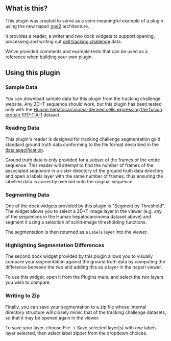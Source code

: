 ## What is this?

This plugin was created to serve as a semi-meaningful example of a plugin using
the new napari [npe2](https://pypi.org/project/npe2/) architecture.

It provides a reader, a writer and two dock widgets to support opening, processing
and writing out [cell tracking challenge](https://celltrackingchallenge.net/) data.

We've provided comments and example tests that can be used as a reference
when building your own plugin.

## Using this plugin

### Sample Data
You can download sample data for this plugin from the tracking challenge website. Any 2D+T
sequence should work, but this plugin has been tested only with the 
[Human hepatocarcinoma-derived cells expressing the fusion protein YFP-TIA-1](http://data.celltrackingchallenge.net/training-datasets/Fluo-C2DL-Huh7.zip) 
dataset.
### Reading Data
This plugin's reader is designed for tracking challenge segmentation gold standard ground truth
data conforming to the file format described in the [data specification](https://public.celltrackingchallenge.net/documents/Naming%20and%20file%20content%20conventions.pdf).

Ground truth data is only provided for a subset of the frames of the entire sequence. This
reader will attempt to find the number of frames of the associated sequence in a sister
directory of the ground truth data directory and open a labels layer with the same number
of frames, thus ensuring the labelled data is correctly overlaid onto the original sequence.

<!-- Movie here -->

### Segmenting Data
One of the dock widgets provided by this plugin is "Segment by Threshold". The widget
allows you to select a 2D+T image layer in the viewer (e.g. any of the sequences in the Human 
hepatocarcinoma dataset above) and segment it using a selection of scikit-image thresholding functions.

The segmentation is then returned as a `Labels` layer into the viewer.

<!-- Movie here -->

### Highlighting Segmentation Differences
The second dock widget provided by this plugin allows you to visually compare your segmentation
against the ground truth data by computing the difference between the two and adding this as a
layer in the napari viewer.

To use this widget, open it from the Plugins menu and select the two layers you wish to compare.

<!-- Movie here -->

### Writing to Zip
Finally, you can save your segmentation to a zip file whose internal directory structure
will closely mimic that of the tracking challenge datasets, so that it may be opened 
again in the viewer.

To save your layer, choose File -> Save selected layer(s) with *one* labels layer selected,
then select label zipper from the dropdown choices.

<!-- Movie here -->
